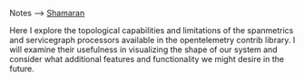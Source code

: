 Notes --> [Shamaran](https://medium.com/@devrim.demiroz/shahmaran-20a9f1678)

Here I explore the topological capabilities and limitations of the spanmetrics and servicegraph processors available in the opentelemetry contrib library. I will examine their usefulness in visualizing the shape of our system and consider what additional features and functionality we might desire in the future.
